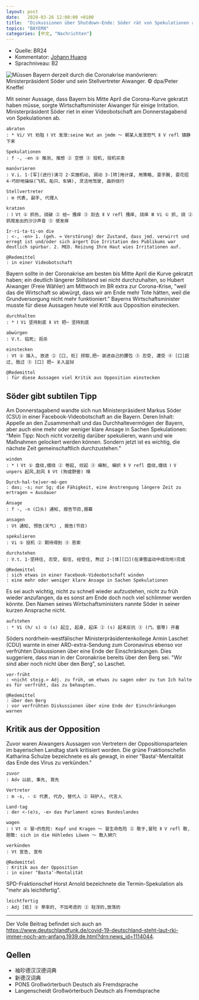 ```yaml
---
layout: post
date:   2020-03-26 12:00:00 +0100
title:  "Diskussionen über Shutdown-Ende: Söder rät von Spekulationen ab“ // 有关结束关停的讨论：Söder建议不要进行猜测"
topics: "BAYERN"
categories: [中文, "Nachrichten"]
---
```


- Quelle: BR24
- Kommentator: [Johann Huang](http://www.johannhuang.com/)
- Sprachniveau: B2


![Müssen Bayern derzeit durch die Coronakrise manövrieren: Ministerpräsident Söder und sein Stellvertreter Aiwanger. © dpa/Peter Kneffel](https://img.br.de/a28414c7-2ec6-42bf-a9f3-4a5b042a7e9a.jpeg?q=80&rect=550,55,2033,1142&w=1600&h=900)

Mit seiner Aussage, dass Bayern bis Mitte April die Corona-Kurve gekratzt haben müsse, sorgte Wirtschaftsminister Aiwanger für einige Irritation. Ministerpräsident Söder riet in einer Videobotschaft am Donnerstagabend von Spekulationen ab.

    abraten
    : * Vi/ Vt 劝阻 Ⅰ Vt 发泄:seine Wut an jmdm ～ 朝某人发泄怒气 Ⅱ V refl 镇静下来

    Spekulationen
    : f -, -en ① 推测, 推想 ② 空想 ③ 投机, 投机买卖

    manövrieren
    : V.i. 1·[军](进行)演习 2·实施机动, 调动 3·[转]用计谋, 用策略, 耍手腕, 耍花招 4·巧妙地操纵(飞机、船只、车辆), 灵活地驾驶, 曲折绕行

    Stellvertreter
    : m 代表, 副手, 代理人

    kratzen 
    : Ⅰ Vt ① 抓伤, 挠破 ② 给⋯ 搔痒 ③ 刮去 Ⅱ V refl 搔痒, 挠痒 Ⅲ Vi ① 抓, 挠 ② 抓爬发出的沙沙声音 ③ 使发痒

    Ir·ri·ta·ti·on die
    : <-, -en> 1. (geh. ≈ Verstörung) der Zustand, dass jmd. verwirrt und erregt ist und/oder sich ärgert Die Irritation des Publikums war deutlich spürbar. 2. MED. Reizung Ihre Haut wies Irritationen auf.

    @Redemittel
    : in einer Videobotschaft


Bayern sollte in der Coronakrise am besten bis Mitte April die Kurve gekratzt haben; ein deutlich längerer Stillstand sei nicht durchzuhalten, so Hubert Aiwanger (Freie Wähler) am Mittwoch im BR extra zur Corona-Krise, "weil das die Wirtschaft so abwürgt, dass wir am Ende mehr Tote hätten, weil die Grundversorgung nicht mehr funktioniert." Bayerns Wirtschaftsminister musste für diese Aussagen heute viel Kritik aus Opposition einstecken.

    durchhalten
    : * Ⅰ Vi 坚持到底 Ⅱ Vt 把⋯ 坚持到底

    abwürgen
    : V.t. 掐死; 扼杀

    einstecken
    : Vt ① 插入, 放进 ② [口, 贬] 捞取,把⋯ 装进自己的腰包 ③ 忍受, 遭受 ④ [口]超过, 胜过 ⑤ [口] 把⋯ 关入监狱

    @Redemittel
    : für diese Aussagen viel Kritik aus Opposition einstecken


## Söder gibt subtilen Tipp

Am Donnerstagabend wandte sich nun Ministerpräsident Markus Söder (CSU) in einer Facebook-Videobotschaft an die Bayern. Deren Inhalt: Appelle an den Zusammenhalt und das Durchhaltevermögen der Bayern, aber auch eine mehr oder weniger klare Ansage in Sachen Spekulationen: "Mein Tipp: Noch nicht vorzeitig darüber spekulieren, wann und wie Maßnahmen gelockert werden können. Sondern jetzt ist es wichtig, die nächste Zeit gemeinschaftlich durchzustehen."

    winden
    : * Ⅰ Vt ① 盘绕,缠绕 ② 卷起, 绞起 ③ 编制, 编织 Ⅱ V refl 盘绕,缠绕 Ⅰ V unpers 起风,刮风 Ⅱ Vt (狗或野兽) 嗅

    Dụrch·hal·te|ver·mö·gen
    : das; -s; nur Sg; die Fähigkeit, eine Anstrengung längere Zeit zu ertragen ≈ Ausdauer

    Ansage
    : f -, -n (口头) 通知, 报告节目,报幕

    ansagen
    : Vt 通知, 预告(天气) , 报告(节目)

    spekulieren
    : Vi ① 投机 ② 期待得到 ③ 思索

    durchstehen
    : V.t. 1·坚持住, 忍受, 挺住, 经受住, 熬过 2·[体][口](在滑雪运动中成功地)完成

    @Redemittel
    : sich etwas in einer Facebook-Videobotschaft winden
    : eine mehr oder weniger klare Ansage in Sachen Spekulationen


Es sei auch wichtig, nicht zu schnell wieder aufzustehen, nicht zu früh wieder anzufangen, da es sonst am Ende doch noch viel schlimmer werden könnte. Den Namen seines Wirtschaftsministers nannte Söder in seiner kurzen Ansprache nicht.

    aufstehen
    : * Vi (h/ s) ① (s) 起立, 起身, 起床 ② (s) 起来反抗 ③ (门、窗等) 开着


Söders nordrhein-westfälischer Ministerpräsidentenkollege Armin Laschet (CDU) warnte in einer ARD-extra-Sendung zum Coronavirus ebenso vor verfrühten Diskussionen über eine Ende der Einschränkungen. Dies suggeriere, dass man in der Coronakrise bereits über den Berg sei. "Wir sind aber noch nicht über den Berg", so Laschet.

    ver·früht
    : <nicht steig.> Adj. zu früh, um etwas zu sagen oder zu tun Ich halte es für verfrüht, das zu behaupten.

    @Redemittel
    : über den Berg
    : vor verfrühten Diskussionen über eine Ende der Einschränkungen warnen


## Kritik aus der Opposition

Zuvor waren Aiwangers Aussagen von Vertretern der Oppositionsparteien im bayerischen Landtag stark kritisiert worden. Die grüne Fraktionschefin Katharina Schulze bezeichnete es als gewagt, in einer "Basta‘-Mentalität das Ende des Virus zu verkünden."

    zuvor
    : Adv 以前, 事先, 首先

    Vertreter
    : m -s, - ① 代表, 代办, 替代人 ② 辩护人, 代言人

    Land·tag
    : der <-(e)s, -e> das Parlament eines Bundeslandes

    wagen 
    : Ⅰ Vt ① 冒⋯的危险: Kopf und Kragen ～ 冒生命危险 ② 敢于,冒险 Ⅱ V refl 敢,胆敢: sich in die Höhledes Löwen ～ 敢入狮穴

    verkünden
    : Vt 宣告, 宣布

    @Redemittel
    : Kritik aus der Opposition
    : in einer "Basta‘-Mentalität


SPD-Fraktionschef Horst Arnold bezeichnete die Termin-Spekulation als "mehr als leichtfertig".

    leichtfertig
    : Adj [贬] ① 草率的, 不加考虑的 ② 轻浮的,放荡的


---

Der Volle Beitrag befindet sich auch an <https://www.deutschlandfunk.de/covid-19-deutschland-steht-laut-rki-immer-noch-am-anfang.1939.de.html?drn:news_id=1114044>.


## Qellen

- 袖珍德汉汉德词典
- 新德汉词典
- PONS Großwörterbuch Deutsch als Fremdsprache
- Langenscheidt Großwörterbuch Deutsch als Fremdsprache
